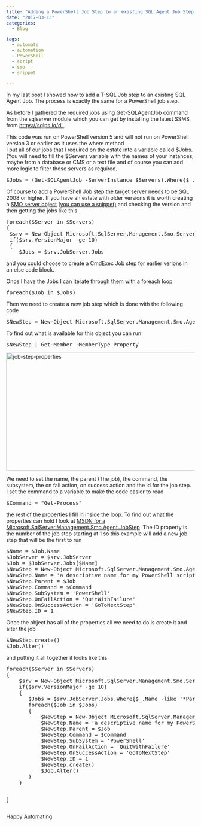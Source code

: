 ```yaml
---
title: "Adding a PowerShell Job Step to an existing SQL Agent Job Step with PowerShell"
date: "2017-03-13" 
categories:
  - Blog

tags:
  - automate
  - automation
  - PowerShell
  - script
  - smo
  - snippet

---
```

<P><A href="https://blog.robsewell.com/adding-a-t-sql-job-step-to-a-sql-agent-job-with-powershell/">In my last post</A> I showed how to add a T-SQL Job step to an existing SQL Agent Job. The process is exactly the same for a PowerShell job step.</P>
<P>As before I gathered the required jobs using Get-SQLAgentJob command from the sqlserver module which you can get by installing the latest SSMS from <A href="https://sqlps.io/dl" target=_blank>https://sqlps.io/dl&nbsp;</A></P>
<P>This code was run on PowerShell version 5 and will not run on PowerShell version 3 or earlier as it uses the where method<BR>I put all of our jobs that I required&nbsp;on the estate into a variable called $Jobs. (You will need to fill the $Servers variable with the names of your instances, maybe from a database or CMS or a text file and of course you can add more logic to filter those servers as required.</P><PRE class="lang:ps decode:true">$Jobs = (Get-SQLAgentJob -ServerInstance $Servers).Where{$_.Name -like '*PartOfNameOfJob*' -and $_.IsEnabled -eq $true}</PRE>
<P>Of course to add a PowerShell Job step the target server needs to be SQL 2008 or higher. If you have an estate with older versions it is worth creating a <A href="https://msdn.microsoft.com/en-us/library/microsoft.sqlserver.management.smo.server.aspx" target=_blank>SMO server object</A> (<A href="https://github.com/SQLDBAWithABeard/Functions/blob/master/Snippets%20List.ps1" target=_blank>you can use a snippet)</A> and checking the version and then getting the jobs like this</P><PRE class="lang:ps decode:true">foreach($Server in $Servers)
{
 $srv = New-Object Microsoft.SqlServer.Management.Smo.Server $Server
 if($srv.VersionMajor -ge 10)
 {
    $Jobs = $srv.JobServer.Jobs</PRE>
<P>and you could choose to create a CmdExec Job step for earlier verions in an else code block.</P>
<P>Once I have the Jobs I can iterate through them with a foreach loop</P><PRE class="lang:ps decode:true">foreach($Job in $Jobs)</PRE>
<P>Then we need to create a new job step which is done with the following code</P><PRE class="lang:ps decode:true">$NewStep = New-Object Microsoft.SqlServer.Management.Smo.Agent.JobStep </PRE>
<P>To find out what is available for this object you can run</P><PRE class="lang:ps decode:true">$NewStep | Get-Member -MemberType Property</PRE>
<P><IMG class="alignnone wp-image-3393" alt=job-step-properties src="https://blog.robsewell.com/assets/uploads/2017/02/job-step-properties.png?resize=630%2C315&amp;ssl=1" width=630 height=315 data-recalc-dims="1" loading="lazy" data-large-file="https://blog.robsewell.com/assets/uploads/2017/02/job-step-properties.png?fit=630%2C314&amp;ssl=1" data-medium-file="https://blog.robsewell.com/assets/uploads/2017/02/job-step-properties.png?fit=300%2C150&amp;ssl=1" data-image-description="" data-image-title="job-step-properties" data-image-meta='{"aperture":"0","credit":"","camera":"","caption":"","created_timestamp":"0","copyright":"","focal_length":"0","iso":"0","shutter_speed":"0","title":"","orientation":"0"}' data-comments-opened="1" data-orig-size="1492,744" data-orig-file="https://blog.robsewell.com/assets/uploads/2017/02/job-step-properties.png?fit=1492%2C744&amp;ssl=1" data-permalink="https://blog.robsewell.com/altering-a-job-step-on-hundreds-of-sql-servers-with-powershell/job-step-properties/#main" data-attachment-id="3393"></P>
<P>We need to set the name, the parent (The job), the command, the subsystem, the on fail action, on success action and the id for the job step.<BR>I set the command to a variable to make the code easier to read</P><PRE class="lang:ps decode:true">$Command = "Get-Process"</PRE>
<P>the rest of the properties I fill in inside the loop. To find out what the properties can hold I look at <A href="https://msdn.microsoft.com/en-us/library/microsoft.sqlserver.management.smo.agent.jobstep.aspx" target=_blank>MSDN for a Microsoft.SqlServer.Management.Smo.Agent.JobStep</A> &nbsp;The ID property is the number of the job step starting at 1 so this example will add a new job step that will be the first to run</P><PRE class="lang:ps decode:true">$Name = $Job.Name
$JobServer = $srv.JobServer
$Job = $JobServer.Jobs[$Name]
$NewStep = New-Object Microsoft.SqlServer.Management.Smo.Agent.JobStep
$NewStep.Name = 'a descriptive name for my PowerShell script'
$NewStep.Parent = $Job
$NewStep.Command = $Command
$NewStep.SubSystem = 'PowerShell'
$NewStep.OnFailAction = 'QuitWithFailure'
$NewStep.OnSuccessAction = 'GoToNextStep'
$NewStep.ID = 1</PRE>
<P>Once the object has all of the properties all we need to do is create it and alter the job</P><PRE class="lang:ps decode:true">$NewStep.create()
$Job.Alter() </PRE>
<P>and putting it all together it looks like this</P><PRE class="lang:ps decode:true">foreach($Server in $Servers)
{
    $srv = New-Object Microsoft.SqlServer.Management.Smo.Server $Server
    if($srv.VersionMajor -ge 10)
    {
       $Jobs = $srv.JobServer.Jobs.Where{$_.Name -like '*PartOfNameOfJob*' -and $_.IsEnabled -eq $true}
       foreach($Job in $Jobs)
       {
           $NewStep = New-Object Microsoft.SqlServer.Management.Smo.Agent.JobStep
           $NewStep.Name = 'a descriptive name for my PowerShell script'
           $NewStep.Parent = $Job
           $NewStep.Command = $Command
           $NewStep.SubSystem = 'PowerShell'
           $NewStep.OnFailAction = 'QuitWithFailure'
           $NewStep.OnSuccessAction = 'GoToNextStep'
           $NewStep.ID = 1
           $NewStep.create()
           $Job.Alter()
       }
    }

}</PRE>
<P>Happy Automating</P>

